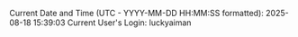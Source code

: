 Current Date and Time (UTC - YYYY-MM-DD HH:MM:SS formatted): 2025-08-18 15:39:03
Current User's Login: luckyaiman

